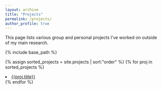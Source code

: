 ```yaml
---
layout: archive
title: "Projects"
permalink: /projects/
author_profile: true
---
```

This page lists various group and personal projects I've worked on outside of my main research.

{% include base_path %}

{% assign sorted_projects = site.projects | sort:"order" %}
{% for proj in sorted_projects %}
 <li><a href="{{proj.url}}">{{proj.title}}</a></li>
{% endfor %}
